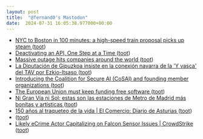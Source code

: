 ```yaml
---
layout: post
title:  "@fernand0's Mastodon"
date:  2024-07-31 16:05:38.977000+00:00
---
```

*  [NYC to Boston in 100 minutes: a high-speed train proposal picks up steam ](https://gothamist.com/news/nyc-to-boston-in-100-minutes-a-high-speed-train-proposal-picks-up-stea) ([toot](https://mastodon.social/@fernand0/112881954909860092))
*  [Deactivating an API, One Step at a Time ](https://apichangelog.substack.com/p/deactivating-an-api-one-step-at-) ([toot](https://mastodon.social/@fernand0/112881881512161451))
*  [Massive outage hits companies around the world  ](https://www.news.com.au/technology/online/massive-outage-hits-companies-around-the-world/news-story/e02375a976a08b45e72e64040fe14362) ([toot](https://mastodon.social/@fernand0/112881499197440676))
*  [La Diputación de Gipuzkoa insiste en la conexión navarra de la 'Y vasca' del TAV por Ezkio-Itsaso ](https://www.noticiasdegipuzkoa.eus/sociedad/2024/07/18/diputacion-gipuzkoa-insiste-conexion-navarra-8496698.htm) ([toot](https://mastodon.social/@fernand0/112881363907445903))
*  [Introducing the Coalition for Secure AI (CoSAI) and founding member organizations ](https://blog.google/technology/safety-security/google-coalition-for-secure-ai) ([toot](https://mastodon.social/@fernand0/112881104620706993))
*  [The European Union must keep funding free software ](https://matrix.org/blog/2024/07/17/ngi-open-letter) ([toot](https://mastodon.social/@fernand0/112880810615388466))
*  [Ni Gran Vía ni Sol: estas son las estaciones de Metro de Madrid más bonitas y artísticas ](https://www.elconfidencial.com/espana/madrid/2024-07-19/estaciones-metro-madrid-mas-bonitas-1qrt-1tna_3926995) ([toot](https://mastodon.social/@fernand0/112880606694400186))
*  [150 años al traqueteo de la vida \| El Comercio: Diario de Asturias ](https://www.elcomercio.es/gijon/estacion-norte-gijon-150-anos-20240719085704-nt.htm) ([toot](https://mastodon.social/@fernand0/112880414581049989))
*  [ ](https://mastodon.social/@pjorge) ([toot](https://mastodon.social/@fernand0/112880286147171724))
*  [Likely eCrime Actor Capitalizing on Falcon Sensor Issues \| CrowdStrike ](https://www.crowdstrike.com/blog/likely-ecrime-actor-capitalizing-on-falcon-sensor-issues) ([toot](https://mastodon.social/@fernand0/112880187153215161))

